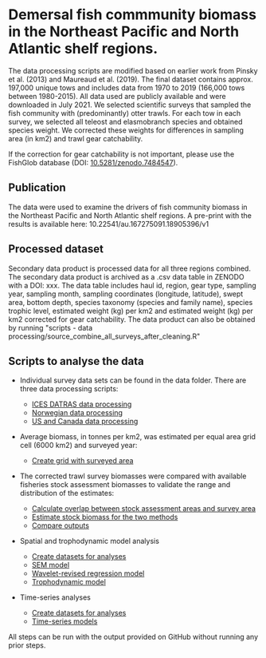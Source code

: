 # Demersal fish commmunity biomass in the Northeast Pacific and North Atlantic shelf regions.

The data processing scripts are modified based on earlier work from Pinsky et al. (2013) and Maureaud et al. (2019). The final dataset contains approx. 197,000 
unique tows and includes data from 1970 to 2019 (166,000 tows between 1980-2015). All data used are publicly available and were downloaded in July 2021. We selected scientific surveys that sampled the fish community with (predominantly) otter trawls. For each tow in each survey, we selected all teleost and elasmobranch species and obtained species weight. We corrected these weights for differences in sampling area (in km2) and trawl gear catchability.

If the correction for gear catchability is not important, please use the FishGlob database (DOI: [10.5281/zenodo.7484547](https://zenodo.org/record/7527447)).

## Publication
The data were used to examine the drivers of fish community biomass in the Northeast Pacific and North Atlantic shelf regions. A pre-print with the results is available here: 10.22541/au.167275091.18905396/v1

## Processed dataset
Secondary data product is processed data for all three regions combined. The secondary data product is archived as a .csv data table in ZENODO with a DOI: xxx. The data table includes haul id, region, gear type, sampling year, sampling month, sampling coordinates (longitude, latitude), swept area, bottom depth, species taxonomy (species and family name), species trophic level, estimated weight (kg) per km2 and estimated weight (kg) per km2 corrected for gear catchability. The data product can also be obtained by running "scripts - data processing/source_combine_all_surveys_after_cleaning.R" 

## Scripts to analyse the data
* Individual survey data sets can be found in the data folder. There are three data processing scripts:
  * [ICES DATRAS data processing](https://github.com/Dvandenderen/DemFish_trawl/blob/master/scripts%20-%20data%20processing/compile_DATRAS_with_catchability.R)
  * [Norwegian data processing](https://github.com/Dvandenderen/DemFish_trawl/blob/master/scripts%20-%20data%20processing/compile_NORBTS_with_catchability.R)
  * [US and Canada data processing](https://github.com/Dvandenderen/DemFish_trawl/blob/master/scripts%20-%20data%20processing/compile_oceanadapt_dvd.R)

* Average biomass, in tonnes per km2, was estimated per equal area grid cell (6000 km2) and surveyed year:
  * [Create grid with surveyed area](https://github.com/Dvandenderen/DemFish_trawl/blob/master/scripts%20-%20data%20analyses/Create_grid_with_surveyed_area.R)

* The corrected trawl survey biomasses were compared with available fisheries stock assessment biomasses to validate the range and distribution of the estimates:
  * [Calculate overlap between stock assessment areas and survey area](https://github.com/Dvandenderen/DemFish_trawl/blob/master/scripts%20-%20data%20analyses/Calculate%20overlap%20between%20stock%20assessment%20areas%20and%20survey%20area.R)
  * [Estimate stock biomass for the two methods](https://github.com/Dvandenderen/DemFish_trawl/blob/master/scripts%20-%20data%20analyses/Comparison_trawlsurvey_stockassessments.R)
  * [Compare outputs](https://github.com/Dvandenderen/DemFish_trawl/blob/master/figures/Stock_ass_figure.R)

* Spatial and trophodynamic model analysis
  * [Create datasets for analyses](https://github.com/Dvandenderen/DemFish_trawl/blob/master/scripts%20-%20data%20analyses/Obtain_data_for_regional_statistics.R)
  * [SEM model](https://github.com/Dvandenderen/DemFish_trawl/blob/master/scripts%20-%20data%20analyses/Spatial%20analysis.R)
  * [Wavelet-revised regression model](https://github.com/Dvandenderen/DemFish_trawl/blob/master/scripts%20-%20data%20analyses/Spatial%20analysis%20local%20grid%20resolution.R) 
  * [Trophodynamic model](https://github.com/Dvandenderen/DemFish_trawl/blob/master/scripts%20-%20data%20analyses/Trophodynamics_model.R)

* Time-series analyses
  * [Create datasets for analyses](https://github.com/Dvandenderen/DemFish_trawl/blob/master/scripts%20-%20data%20analyses/Obtain_data_for_regional_statistics_timeseries.R) 
  * [Time-series models](https://github.com/Dvandenderen/DemFish_trawl/blob/master/scripts%20-%20data%20analyses/Timeseries_analysis_recursive.R)

All steps can be run with the output provided on GitHub without running any prior steps.

